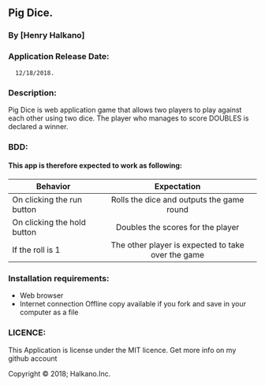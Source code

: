 
## Pig Dice.
### By [Henry Halkano]

### Application Release Date:
      12/18/2018.

### Description:
Pig Dice is web application game that allows two players to play against each other using two dice.
The player who manages to score  DOUBLES is declared a winner. 
### BDD:
#### This app is therefore expected to work as following:
| Behavior | Expectation|
|----------|:-------------:|
|On clicking the run button |Rolls the dice and outputs the game round |
|On clicking the hold button |Doubles the scores for the player |
|If the roll is 1 |The other player is expected to take over the game |

### Installation requirements:
* Web browser
* Internet connection
Offline copy available if you fork and save in your computer as a file

### LICENCE:
This Application is license under the MIT licence.
Get more info on my github account

Copyright © 2018; Halkano.Inc.
